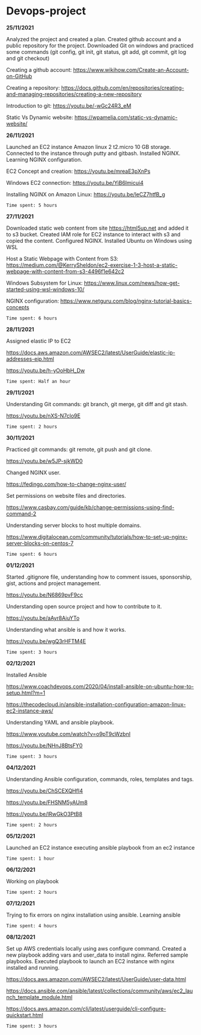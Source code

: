 # Devops-project
**25/11/2021**

Analyzed the project and created a plan.
Created github account and a public repository for the project.
Downloaded Git on windows and practiced some commands (git config, git init, git status, git add, git commit, git log and git checkout)


Creating a github account: https://www.wikihow.com/Create-an-Account-on-GitHub


Creating a repository: https://docs.github.com/en/repositories/creating-and-managing-repositories/creating-a-new-repository


Introduction to git:  https://youtu.be/-wGc24R3_eM

Static Vs Dynamic website: https://wpamelia.com/static-vs-dynamic-website/


**26/11/2021**

Launched an EC2 instance Amazon linux 2 t2.micro 10 GB storage.
Connected to the instance through putty and gitbash.
Installed NGINX.
Learning NGINX configuration.

EC2 Concept and creation: https://youtu.be/mreaE3pXnPs

Windows EC2 connection: https://youtu.be/YiB6Imicui4

Installing NGINX on Amazon Linux: https://youtu.be/leCZ7htfB_g

```Time spent: 5 hours```

**27/11/2021**

Downloaded static web content from site https://html5up.net and added it to s3 bucket.
Created IAM role for EC2 instance to interact with s3 and copied the content.
Configured NGINX.
Installed Ubuntu on Windows using WSL

Host a Static Webpage with Content from S3: https://medium.com/@KerrySheldon/ec2-exercise-1-3-host-a-static-webpage-with-content-from-s3-4496f1e642c2

Windows Subsystem for Linux: https://www.linux.com/news/how-get-started-using-wsl-windows-10/

NGINX configuration: https://www.netguru.com/blog/nginx-tutorial-basics-concepts

```Time spent: 6 hours```

**28/11/2021**

Assigned elastic IP to EC2

https://docs.aws.amazon.com/AWSEC2/latest/UserGuide/elastic-ip-addresses-eip.html

https://youtu.be/h-yOoHbH_Dw

```Time spent: Half an hour```

**29/11/2021**

Understanding Git commands: git branch, git merge, git diff and git stash.

https://youtu.be/nXS-N7clo9E

```Time spent: 2 hours```

**30/11/2021**

Practiced git commands: git remote, git push and git clone.

https://youtu.be/w5JP-sjkWD0

Changed NGINX user.

https://fedingo.com/how-to-change-nginx-user/

Set permissions on website files  and directories.

https://www.casbay.com/guide/kb/change-permissions-using-find-command-2

Understanding server blocks to host multiple domains.

https://www.digitalocean.com/community/tutorials/how-to-set-up-nginx-server-blocks-on-centos-7

```Time spent: 6 hours```

**01/12/2021**

Started .gitignore file, understanding how to comment issues, sponsorship, gist, actions and project management.

https://youtu.be/N6869pvF9cc 

Understanding open source project and how to contribute to it.

https://youtu.be/aAyr8AiuYTo

Understanding what ansible is and how it works.

https://youtu.be/wgQ3rHFTM4E

```Time spent: 3 hours```

**02/12/2021**

Installed Ansible

https://www.coachdevops.com/2020/04/install-ansible-on-ubuntu-how-to-setup.html?m=1

https://thecodecloud.in/ansible-installation-configuration-amazon-linux-ec2-instance-aws/

Understanding YAML and ansible playbook.

https://www.youtube.com/watch?v=o9pT9cWzbnI

https://youtu.be/NHnJ8BtsFY0

```Time spent: 3 hours```

**04/12/2021**

Understanding Ansible configuration, commands, roles, templates and tags.

https://youtu.be/ChSCEXQHfI4

https://youtu.be/FHSNM5yAUm8

https://youtu.be/lRwGkO3PtB8

```Time spent: 2 hours```

**05/12/2021**

Launched an EC2 instance executing ansible playbook from an ec2 instance

```Time spent: 1 hour```

**06/12/2021**

Working on playbook

```Time spent: 2 hours```

**07/12/2021**

Trying to fix errors on nginx installation using ansible. Learning ansible

```Time spent: 4 hours```

**08/12/2021**

Set up AWS credentials locally using aws configure command. Created a new playbook adding vars and user_data to install nginx. Referred sample playbooks. Executed playbook to launch an EC2 instance with nginx installed and running.

https://docs.aws.amazon.com/AWSEC2/latest/UserGuide/user-data.html

https://docs.ansible.com/ansible/latest/collections/community/aws/ec2_launch_template_module.html

https://docs.aws.amazon.com/cli/latest/userguide/cli-configure-quickstart.html

```Time spent: 3 hours```






